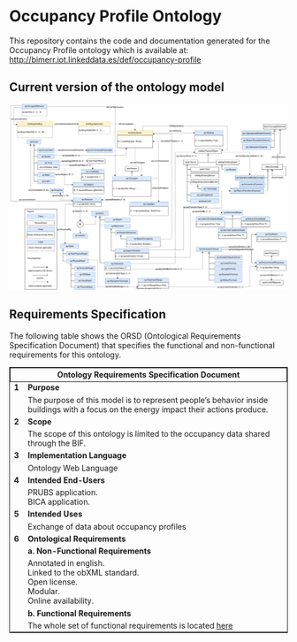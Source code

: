 # Occupancy Profile Ontology
This repository contains the code and documentation generated for the Occupancy Profile ontology which is available at:
http://bimerr.iot.linkeddata.es/def/occupancy-profile

## Current version of the ontology model
![Current version of the model](https://github.com/oeg-upm/bimerr-occupant-behavior/blob/master/diagrams/diagram.svg "Occupancy Profile model")


## Requirements Specification

The following table shows the ORSD (Ontological Requirements Specification Document) that specifies the functional and non-functional requirements for this ontology.


<table style="width:100%; border: 1px solid">

  <tr>
    <th colspan="2" style="width:5%; text-align:center; border:1px solid">Ontology Requirements Specification Document</th>
  </tr>
  

  <tr>
    <td style="width:5%"><b>1</b></td>
    <td><b>Purpose</b></td>
  </tr>
  <tr>
    <td style="width:5%"></td>
    <td>The purpose of this model is to represent people’s behavior
	inside buildings with a focus on the energy impact their actions produce.</td>
  </tr>



  <tr>
    <td style="width:5%"><b>2</b></td>
    <td><b>Scope</b></td>
  </tr>
  <tr>
    <td style="width:5%"></td>
    <td>The scope of this ontology is limited to the occupancy data shared through the BIF.</td>
  </tr>



  <tr>
    <td style="width:5%"><b>3</b></td>
    <td><b>Implementation Language</b></td>
  </tr>
  <tr>
    <td style="width:5%"></td>
    <td>Ontology Web Language</td>
  </tr>



  <tr>
    <td style="width:5%"><b>4</b></td>
    <td><b>Intended End-Users</b></td>
  </tr>
  <tr>
    <td style="width:5%"></td>
    <td>PRUBS application.<br>
		BICA application.</td>
  </tr>



  <tr>
    <td style="width:5%"><b>5</b></td>
    <td><b>Intended Uses</b></td>
  </tr>
  <tr>
    <td style="width:5%"></td>
    <td>Exchange of data about occupancy profiles</td>
  </tr>


<tr>
    <td style="width:5%"><b>6</b></td>
    <td><b>Ontological Requirements</b></td>
  </tr>
  <tr>
    <td style="width:5%"></td>
    <td><b>a. Non-Functional Requirements</b></td>
  </tr>
  <tr>
    <td style="width:5%"></td>
    <td>Annotated in english.<br>
		Linked to the obXML standard.<br>
		Open license.<br>
		Modular.<br>
		Online availability.</td>
  </tr>
  <tr>
    <td style="width:5%"></td>
    <td><b>b. Functional Requirements</b></td>
  </tr>
  <tr>
    <td style="width:5%"></td>
    <td>The whole set of functional requirements is located <a href="https://github.com/oeg-upm/bimerr-occupant-behavior/blob/master/requirements">here</a> </td>
  </tr>
  

</table>

